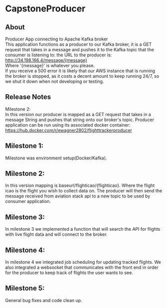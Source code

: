 # CapstoneProducer

## About
Producer App connecting to Apache Kafka broker  
This application functions as a producer to our Kafka broker, it is a GET request that takes in a message 
and pushes it to the Kafka topic that the consumer is listening to: the URL to the producer is:
http://34.198.166.4/message/{message}  
Where '{message}' is whatever you please.  
If you receive a 500 error it is likely that our AWS instance that is running the broker is stopped, as it costs 
a decent amount to keep running 24/7, so we shut it down when not developing or testing.

## Release Notes
Milestone 2:  
In this version our producer is mapped as a GET request that takes in a message String and pushes that string onto our broker's topic. Producer application can be run using its associated docker container:  
https://hub.docker.com/r/ewagner2802/flighttrackerproducer  

## Milestone 1:
Milestone was environment setup(Docker/Kafka).

## Milestone 2: 
In this version mapping is baseurl/flighticao/{flighticao}. Where the flight icao is the flight you wish to collect data on. The producer will then send the message
received from aviation stack api to a new topic to be used by consumer application.

## Milestone 3: 
In milestone 3 we implemented a function that will search the API for flights with live flight data and will connect to the broker.

## Milestone 4: 
In milestone 4 we integrated job scheduling for updating tracked flights. We also integrated a websocket that communicates with the front end in order for the 
producer to keep track of flights the user wants to see.

## Milestone 5: 
General bug fixes and code clean up.

